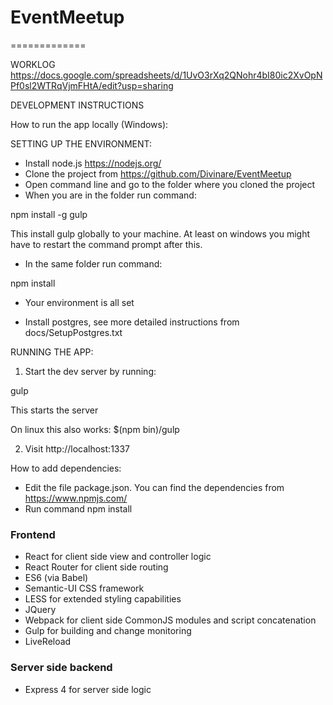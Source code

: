 # EventMeetup
=============


WORKLOG
https://docs.google.com/spreadsheets/d/1UvO3rXq2QNohr4bI80ic2XvOpNPf0sl2WTRqVjmFHtA/edit?usp=sharing



DEVELOPMENT INSTRUCTIONS

How to run the app locally (Windows):

SETTING UP THE ENVIRONMENT:

- Install node.js https://nodejs.org/
- Clone the project from https://github.com/Divinare/EventMeetup
- Open command line and go to the folder where you cloned the project
- When you are in the folder run command:

npm install -g gulp

This install gulp globally to your machine. At least on windows you might have to restart the command prompt after this.

- In the same folder run command:

npm install

- Your environment is all set

- Install postgres, see more detailed instructions from docs/SetupPostgres.txt

RUNNING THE APP:

1. Start the dev server by running:

gulp

This starts the server

On linux this also works:
$(npm bin)/gulp

2. Visit http://localhost:1337


How to add dependencies:
- Edit the file package.json. You can find the dependencies from https://www.npmjs.com/
- Run command npm install



### Frontend ###

* React for client side view and controller logic
* React Router for client side routing
* ES6 (via Babel)
* Semantic-UI CSS framework
* LESS for extended styling capabilities
* JQuery
* Webpack for client side CommonJS modules and script concatenation
* Gulp for building and change monitoring
* LiveReload

### Server side backend ###

* Express 4 for server side logic